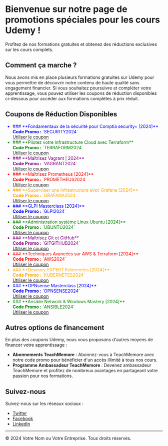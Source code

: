 # Bienvenue sur notre page de promotions spéciales pour les cours Udemy !

Profitez de nos formations gratuites et obtenez des réductions exclusives sur les cours complets.

## Comment ça marche ?

Nous avons mis en place plusieurs formations gratuites sur Udemy pour vous permettre de découvrir notre contenu de haute qualité sans engagement financier. Si vous souhaitez poursuivre et compléter votre apprentissage, vous pouvez utiliser les coupons de réduction disponibles ci-dessous pour accéder aux formations complètes à prix réduit.

## Coupons de Réduction Disponibles

<ul>
  <li style="color:blue;">### **Fondamentaux de la sécurité pour Comptia security+ [2024]**<br>
    <strong>Code Promo :</strong> `SECURITY2024`<br>
    <a href="https://www.udemy.com/course/security/?couponCode=SECURITY2024">Utiliser le coupon</a></li>
  <li style="color:green;">### **Pilotez votre Infrastructure Cloud avec Terraform**<br>
    <strong>Code Promo :</strong> `TERRAFORM2024`<br>
    <a href="https://www.udemy.com/course/terraform/?couponCode=TERRAFORM2024">Utiliser le coupon</a></li>
  <li style="color:purple;">### **Maîtrisez Vagrant | 2024**<br>
    <strong>Code Promo :</strong> `VAGRANT2024`<br>
    <a href="https://www.udemy.com/course/vagrant/?couponCode=VAGRANT2024">Utiliser le coupon</a></li>
  <li style="color:red;">### **Maîtrisez Prometheus [2024]**<br>
    <strong>Code Promo :</strong> `PROMETHEUS2024`<br>
    <a href="https://www.udemy.com/course/prometheus/?couponCode=PROMETHEUS2024">Utiliser le coupon</a></li>
  <li style="color:orange;">### **Superviser une Infrastructure avec Grafana [2024]**<br>
    <strong>Code Promo :</strong> `GRAFANA2024`<br>
    <a href="https://www.udemy.com/course/grafana/?couponCode=GRAFANA2024">Utiliser le coupon</a></li>
  <li style="color:blue;">### **GLPI Masterclass [2024]**<br>
    <strong>Code Promo :</strong> `GLPI2024`<br>
    <a href="https://www.udemy.com/course/glpi/?couponCode=GLPI2024">Utiliser le coupon</a></li>
  <li style="color:green;">### **Administration système Linux Ubuntu [2024]**<br>
    <strong>Code Promo :</strong> `UBUNTU2024`<br>
    <a href="https://www.udemy.com/course/ubuntu/?couponCode=UBUNTU2024">Utiliser le coupon</a></li>
  <li style="color:purple;">### **Maîtrisez Git et GitHub**<br>
    <strong>Code Promo :</strong> `GITGITHUB2024`<br>
    <a href="https://www.udemy.com/course/gitgithub/?couponCode=GITGITHUB2024">Utiliser le coupon</a></li>
  <li style="color:red;">### **Techniques Avancées sur AWS & Terraform [2024]**<br>
    <strong>Code Promo :</strong> `AWS2024`<br>
    <a href="https://www.udemy.com/course/aws/?couponCode=AWS2024">Utiliser le coupon</a></li>
  <li style="color:orange;">### **Devenez EXPERT Kubernetes [2024]**<br>
    <strong>Code Promo :</strong> `KUBERNETES2024`<br>
    <a href="https://www.udemy.com/course/kubernetes/?couponCode=KUBERNETES2024">Utiliser le coupon</a></li>
  <li style="color:blue;">### **OPNsense Masterclass [2024]**<br>
    <strong>Code Promo :</strong> `OPNSENSE2024`<br>
    <a href="https://www.udemy.com/course/opnsense/?couponCode=OPNSENSE2024">Utiliser le coupon</a></li>
  <li style="color:green;">### **Ansible Network & Windows Mastery [2024]**<br>
    <strong>Code Promo :</strong> `ANSIBLE2024`<br>
    <a href="https://www.udemy.com/course/ansible/?couponCode=ANSIBLE2024">Utiliser le coupon</a></li>
</ul>

## Autres options de financement

En plus des coupons Udemy, nous vous proposons d'autres moyens de financer votre apprentissage :

- **Abonnements TeachMemore** : Abonnez-vous à TeachMemore avec notre code promo pour bénéficier d'un accès illimité à tous nos cours.
- **Programme Ambassadeur TeachMemore** : Devenez ambassadeur TeachMemore et profitez de nombreux avantages en partageant votre passion pour nos formations.

## Suivez-nous

Suivez-nous sur les réseaux sociaux :

- [Twitter](https://twitter.com/votrenom)
- [Facebook](https://www.facebook.com/votrenom)
- [LinkedIn](https://www.linkedin.com/in/votrenom)

---

&copy; 2024 Votre Nom ou Votre Entreprise. Tous droits réservés.
